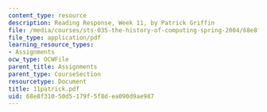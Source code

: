 ```yaml
---
content_type: resource
description: Reading Response, Week 11, by Patrick Griffin
file: /media/courses/sts-035-the-history-of-computing-spring-2004/68e8f31050d5179f5f8dea090d9ae987_11patrick.pdf
file_type: application/pdf
learning_resource_types:
- Assignments
ocw_type: OCWFile
parent_title: Assignments
parent_type: CourseSection
resourcetype: Document
title: 11patrick.pdf
uid: 68e8f310-50d5-179f-5f8d-ea090d9ae987
---
```

